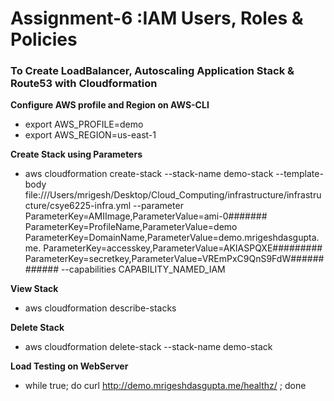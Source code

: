# Assignment-6 :IAM Users, Roles & Policies

### To Create LoadBalancer, Autoscaling Application Stack & Route53 with Cloudformation


**Configure AWS profile and Region on AWS-CLI**

- export AWS_PROFILE=demo
- export AWS_REGION=us-east-1

**Create  Stack using Parameters**
- aws cloudformation create-stack --stack-name demo-stack --template-body file:///Users/mrigesh/Desktop/Cloud_Computing/infrastructure/infrastructure/csye6225-infra.yml --parameter ParameterKey=AMIImage,ParameterValue=ami-0#######  ParameterKey=ProfileName,ParameterValue=demo ParameterKey=DomainName,ParameterValue=demo.mrigeshdasgupta.me.  ParameterKey=accesskey,ParameterValue=AKIASPQXE######### ParameterKey=secretkey,ParameterValue=VREmPxC9QnS9FdW############ --capabilities CAPABILITY_NAMED_IAM

**View Stack**
- aws cloudformation describe-stacks

**Delete Stack**
- aws cloudformation delete-stack --stack-name demo-stack

**Load Testing on WebServer**
- while true; do curl http://demo.mrigeshdasgupta.me/healthz/ ; done



